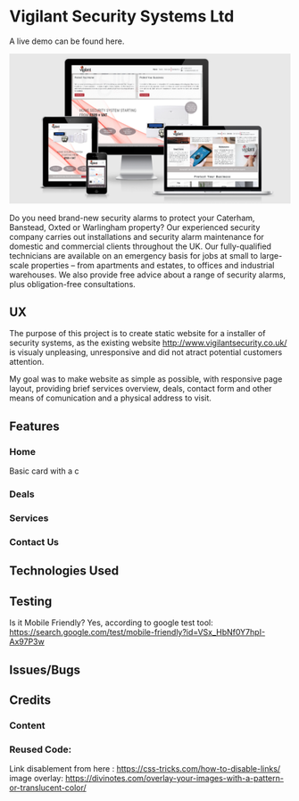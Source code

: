# Vigilant Security Systems Ltd

A live demo can be found here. 

![](readme\main.png)

Do you need brand-new security alarms to protect your Caterham, Banstead, Oxted or Warlingham property? Our experienced security company carries out installations and security alarm maintenance for domestic and commercial clients throughout the UK. Our fully-qualified technicians are available on an emergency basis for jobs at small to large-scale properties – from apartments and estates, to offices and industrial warehouses. We also provide free advice about a range of security alarms, plus obligation-free consultations.


## UX
The purpose of this project is to create static website for a installer of security systems, as the existing website http://www.vigilantsecurity.co.uk/ is visualy unpleasing, unresponsive and did not atract potential customers attention. 

My goal was to make website as simple as possible, with responsive page layout, providing brief services overview, deals, contact form and other means of comunication and a physical address to visit.









## Features

### Home 

Basic card with a c

### Deals 


### Services 


### Contact Us




## Technologies Used


## Testing


Is it Mobile Friendly? Yes, according to google test tool: https://search.google.com/test/mobile-friendly?id=VSx_HbNf0Y7hpI-Ax97P3w





## Issues/Bugs



## Credits



### Content

### Reused Code: 
Link disablement from here : https://css-tricks.com/how-to-disable-links/   
image overlay: https://divinotes.com/overlay-your-images-with-a-pattern-or-translucent-color/   


